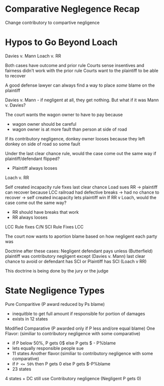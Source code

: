# Comparative Neglegence Recap

Change contributory to compartive negligence

# Hypos to Go Beyond Loach
Davies v. Mann
Loach v. RR

Both cases have outcome and prior rule
Courts sense insentives and fairness didn't work with the prior rule 
Courts want to the plaintiff to be able to recover

A good defense lawyer can always find a way to place *some* blame on the plaintiff

Davies v. Mann - if negligent at all, they get nothing.
But what if it was Mann v. Davies?

The court wants the wagon owner to have to pay because 
  * wagon owner should be careful
  * wagon owner is at more fault than person at side of road

If its contributory negligence, donkey owner looses because they left donkey on side of road so some fault

Under the last clear chance rule, would the case come out the same way if plaintiff/defendant flipped?
  * Plaintiff always looses

Loach v. RR

Self created incapacity rule fixes last clear chance
Load sues RR -> plaintiff can recover because LCC railroad had defective breaks -> had no chance to recover -> self created incapacity lets plaintiff win
If RR v Loach, would the case come out the same way?
  * RR should have breaks that work
  * RR always looses

LCC Rule fixes C/N
SCI Rule Fixes LCC

The court now wants to aportion blame based on how negligent each party was

Doctrine after these cases:
Negligent defendant pays unless (Butterfield) plaintiff was contributory negligent except (Davies v. Mann) last clear chance to avoid or defendant has SCI or Plaintiff has SCI (Loach v RR)

This doctrine is being done by the jury or the judge

# State Negligence Types

Pure Comparitive (P award reduced by Ps blame)
  * inequitble to get full amount if responsible for portion of damages
  * exists in 12 states

Modified Comparative (P awarded only if P less and/ore equal blame)
One Flavor: (similiar to contributory negligence with some comparative)
  * if P below 50%, P gets 0$  else P gets $ - P%blame
  * lets equally responsible people sue
  * 11 states
Another flavor:(similiar to contributory negligence with some comparative)
  * if `P <= 50%` then P gets 0 else P gets $-P%blame
  * 23 states

4 states + DC still use Contributory negligence (Negligent P gets 0)
